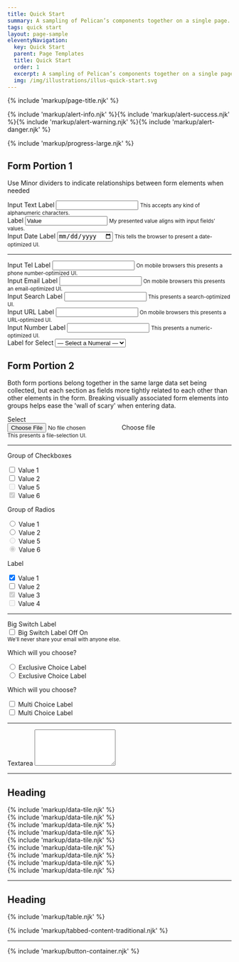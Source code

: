 ```yaml
---
title: Quick Start
summary: A sampling of Pelican’s components together on a single page.
tags: quick start
layout: page-sample
eleventyNavigation:
  key: Quick Start
  parent: Page Templates
  title: Quick Start
  order: 1
  excerpt: A sampling of Pelican’s components together on a single page.
  img: /img/illustrations/illus-quick-start.svg
---
```


<!-- Start Page Title -->
{% include 'markup/page-title.njk' %}

<!-- Start Alerts -->
<div class="container-fluid">
  <div class="row">
    <div class="col-12">{% include 'markup/alert-info.njk' %}{% include 'markup/alert-success.njk' %}{% include 'markup/alert-warning.njk' %}{% include 'markup/alert-danger.njk' %}</div>
  </div>
</div>

<!-- Start Form Portion 1 -->
{% include 'markup/progress-large.njk' %}
<div class="content-container">
  <div class="container-fluid">
    <div class="row">
      <div class="col-12">
        <h2 class="legend mb-8">Form Portion 1</h2>
        <p>Use Minor dividers to indicate relationships between form elements when needed</p>
      </div>
    </div>
    <div class="row">
      <div class="col-12 col-md-6 col-lg-4">
        <div class="form-group">
          <label class='label' for="inputTextBox199">Input Text Label</label>
          <input type="text" class="form-control" id="inputTextBox199">
          <small>This accepts any kind of alphanumeric characters.</small>
        </div>			
      </div>
      <div class="col-12 col-md-6 col-lg-4">
        <div class="form-group">
          <label class='label' for="inputTextBox352">Label</label>
          <input type="text" class="form-control-plaintext" id="inputTextBox352" value="Value">
          <small>My presented value aligns with input fields’ values.</small>
        </div>					
      </div>
      <div class="col-12 col-md-6 col-lg-4">
        <div class="form-group">
          <label class='label' for="inputTextBox299">Input Date Label</label>
          <input type="date" class="form-control" id="inputTextBox299">
          <small>This tells the browser to present a date-optimized UI.</small>
        </div>
      </div>
    </div>
    <hr class="minor">
    <div class="row">
      <div class="col-12 col-md-6 col-lg-4">
        <div class="form-group">
          <label class='label' for="inputTelBox399">Input Tel Label</label>
          <input type="tel" class="form-control" id="inputTelBox399">
          <small>On mobile browsers this presents a phone number-optimized UI.</small>
        </div>
      </div>
      <div class="col-12 col-md-6 col-lg-4">
        <div class="form-group">
          <label class="label" for="inputTextBox499">Input Email Label</label>
          <input type="tel" class="form-control" id="inputTextBox499">
          <small>On mobile browsers this presents an email-optimized UI.</small>
        </div>
      </div>
      <div class="col-12 col-md-6 col-lg-4">
        <div class="form-group">
          <label class='label' for="inputTextBox599">Input Search Label</label>
          <input type="search" class="form-control" id="inputTextBox599">
          <small>This presents a search-optimized UI.</small>
        </div>
      </div>
    </div>
    <div class="row">
      <div class="col-12 col-md-6 col-lg-4">
        <div class="form-group">
          <label class='label' for="inputTextBox699">Input URL Label</label>
          <input type="url" class="form-control" id="inputTextBox699">
          <small>On mobile browsers this presents a URL-optimized UI.</small>
        </div>	
      </div>
      <div class="col-12 col-md-6 col-lg-4">
        <div class="form-group">
          <label class='label' for="inputTextBox799">Input Number Label</label>
          <input type="number" class="form-control" id="inputTextBox799">
          <small>This presents a numeric-optimized UI.</small>
        </div>
      </div>
      <div class="col-12 col-md-6 col-lg-4">
        <div class="form-group">
          <label class='label' for="selectChoices">Label for Select</label>
          <select class="custom-select" id="selectChoices">
            <option selected>&mdash; Select a Numeral &mdash;</option>
            <option value="1">1 (One)</option>
            <option value="2">2 (Two)</option>
            <option value="3">3 (Three)</option>
          </select>
        </div>
      </div>
    </div>
  </div>
</div>				

<!-- Start Form Portion 2 -->				
<div class="content-container">
  <div class="container-fluid">
    <div class="row">
      <div class="col-12">
        <h2 class="legend mb-8">Form Portion 2</h2>
        <p>Both form portions belong together in the same large data set being collected, but each section as fields more tightly related to each other than other elements in the form. Breaking visually associated form elements into groups helps ease the 'wall of scary' when entering data.
        <p>
      </div>
    </div>
    <div class="row">
      <div class="col-12">
        <div class="form-group">
          <label class='label' for="customFile" aria-hidden="true">Select</label>
          <div class="custom-file">
            <input type="file" class="custom-file-input" id="customFile">
            <label class="custom-file-label" for="customFile">Choose file</label>
          </div>
          <small>This presents a file-selection UI.</small>
        </div>
      </div>
    </div>
    <hr class="minor">
    <div class="row">
      <div class="col-12 col-md-6 col-lg-4">
        <div class="form-group">
          <p class="label">Group of Checkboxes</p>
          <!-- ⯅ This is a fake label -->
          <div class="custom-control custom-checkbox">
            <!-- Remove 'custom-control-inline' for stacked checkboxes -->
            <input type="checkbox" class="custom-control-input" id="checkboxValue1">
            <label class="custom-control-label" for="checkboxValue1">Value 1</label>
          </div>
          <div class="custom-control custom-checkbox">
            <input type="checkbox" class="custom-control-input" id="checkboxValue2">
            <label class="custom-control-label" for="checkboxValue2">Value 2</label>
          </div>
          <div class="custom-control custom-checkbox">
            <input type="checkbox" class="custom-control-input" id="checkboxValue5" disabled>
            <label class="custom-control-label" for="checkboxValue5">Value 5</label>
          </div>
          <div class="custom-control custom-checkbox">
            <input type="checkbox" class="custom-control-input" id="checkboxValue6" disabled checked="checked">
            <label class="custom-control-label" for="checkboxValue6">Value 6</label>
          </div>
        </div>
      </div>
      <div class="col-12 col-md-6 col-lg-4">
        <div class="form-group">
          <p class="label">Group of Radios</p>
          <!-- ⯅ This is a fake label -->
          <div class="custom-control custom-radio">
            <input type="radio" class="custom-control-input" id="radioValue1" name="radioChoice">
            <label class="custom-control-label" for="radioValue1">Value 1</label>
          </div>
          <div class="custom-control custom-radio">
            <input type="radio" class="custom-control-input" id="radioValue2" name="radioChoice">
            <label class="custom-control-label" for="radioValue2">Value 2</label>
          </div>
          <div class="custom-control custom-radio">
            <input type="radio" class="custom-control-input" id="radioValue5" name="radioChoice" disabled>
            <label class="custom-control-label" for="radioValue5">Value 5</label>
          </div>
          <div class="custom-control custom-radio">
            <input type="radio" class="custom-control-input" id="radioValue6" name="radioChoice" disabled checked=checked>
            <label class="custom-control-label" for="radioValue6">Value 6</label>
          </div>
        </div>
      </div>
      <div class="col-12 col-md-6 col-lg-4">
        <div class="form-group">
          <p class="label">Label</p>
          <div class="custom-control custom-switch">
            <!-- Remove 'custom-control-inline' for stacked switches -->
            <input type="checkbox" class="custom-control-input" id="customSwitch1" checked="true">
            <label class="custom-control-label" for="customSwitch1">Value 1</label>
          </div>
          <div class="custom-control custom-switch">
            <input type="checkbox" class="custom-control-input" id="customSwitch2">
            <label class="custom-control-label" for="customSwitch2">Value 2</label>
          </div>
          <div class="custom-control custom-switch">
            <input type="checkbox" class="custom-control-input" id="customSwitch3" checked="true" disabled>
            <label class="custom-control-label" for="customSwitch3">Value 3</label>
          </div>
          <div class="custom-control custom-switch">
            <input type="checkbox" class="custom-control-input" disabled id="customSwitch4" disabled>
            <label class="custom-control-label" for="customSwitch4">Value 4</label>
          </div>
        </div>
      </div>
    </div>
    <hr class="minor">
    <div class="row">
      <div class="col-12 col-md-6 col-lg-4">
        <div class="form-group">
          <label for="bigSwitch">Big Switch Label</label>
          <div class="custom-control custom-switch custom-switch-large">
            <input type="checkbox" class="custom-control-input" id="bigSwitch">
            <label class="custom-control-label" for="bigSwitch" aria-hidden="true">Big Switch Label</label>
            <span class="custom-switch-text inactive" ariahidden="true">Off</span>
            <span class="custom-switch-text active" ariahidden="true">On</span>
          </div>
          <small id="emailHelp" class="form-text text-muted">We'll never share your email with anyone else.</small>
        </div>
      </div>
      <div class="col-12 col-md-6 col-lg-4">
        <div class="form-group">
          <p class="label">Which will you choose?</p>
          <div class="form-check toggle-token">
            <input class="form-check-input" type="radio" value="" name="exclusiveChoice01" id="toggleTokenField11" value="option1">
            <label class="form-check-label" for="toggleTokenField11">
              <span class="fas fa-circle"></span>
              <span class="fas fa-dot-circle"></span>
              Exclusive Choice Label
            </label>
          </div>
          <div class="form-check toggle-token ml-4">
            <input class="form-check-input" type="radio" value="" name="exclusiveChoice01" id="toggleTokenField12" value="option2">
            <label class="form-check-label" for="toggleTokenField12">
              <span class="fas fa-circle " aria-hidden="true"></span>
              <span class="fas fa-dot-circle" aria-hidden="true"></span>
              Exclusive Choice Label
            </label>
          </div>
        </div>
      </div>
      <div class="col-12 col-md-6 col-lg-4">
        <div class="form-group">
          <p class="label">Which will you choose?</p>
          <div class="form-check toggle-token">
            <input class="form-check-input" type="checkbox" value="" id="toggleTokenField01">
            <label class="form-check-label" for="toggleTokenField01">
              <span class="fas fa-square" aria-hidden="true"></span>
              <span class="fas fa-check-square" aria-hidden="true"></span>
              Multi Choice Label
            </label>
          </div>
          <div class="form-check toggle-token ml-4">
            <input class="form-check-input" type="checkbox" value="" id="toggleTokenField02">
            <label class="form-check-label" for="toggleTokenField02">
              <span class="fas fa-square " aria-hidden="true"></span>
              <span class="fas fa-check-square" aria-hidden="true"></span>
              Multi Choice Label
            </label>
          </div>
        </div>
      </div>
    </div>
    <hr class="minor">
    <div class="row">
      <div class="col-12 col-md-6 col-lg-4">
        <div class="form-group">
          <label for="textarea1" class="label">Textarea</label>
          <textarea class="form-control" id="textarea1" rows="5"></textarea>
        </div>
      </div>
      </row>
    </div>
  </div>
</div>		

<hr class="major">

<div class="container-fluid">
  <div class="row">
    <div class="col-12">
      <h2 class="legend h2 text-primary mb-0">Heading</h2>
    </div>
  </div>
  <div class="row">
    <div class="col-12 col-md-6 col-lg-4">{% include 'markup/data-tile.njk' %}</div>
    <div class="col-12 col-md-6 col-lg-4">{% include 'markup/data-tile.njk' %}</div>
    <div class="col-12 col-md-6 col-lg-4">{% include 'markup/data-tile.njk' %}</div>
    <div class="col-12 col-md-3">{% include 'markup/data-tile.njk' %}</div>
    <div class="col-12 col-md-3">{% include 'markup/data-tile.njk' %}</div>
    <div class="col-12 col-md-3">{% include 'markup/data-tile.njk' %}</div>
    <div class="col-12 col-md-3">{% include 'markup/data-tile.njk' %}</div>
    <div class="col-12 col-md-6">{% include 'markup/data-tile.njk' %}</div>
    <div class="col-12 col-md-6">{% include 'markup/data-tile.njk' %}</div>
  </div>
</div>

<hr class="major">
<!-- Start Table -->
<div class="content-container">
  <div class="container-fluid">
    <div class="row">
      <div class="col-12">
        <h2 class="legend h2 text-primary mb-0">Heading</h2>
      </div>
    </div>
    <div class="row mt-8">
      <div class="col-12">{% include 'markup/table.njk' %}</div>
    </div>
  </div>
</div>

<!-- tabbed content -->
{% include 'markup/tabbed-content-traditional.njk' %}

<hr class="major">

<!-- Start Buttons -->
{% include 'markup/button-container.njk' %}


